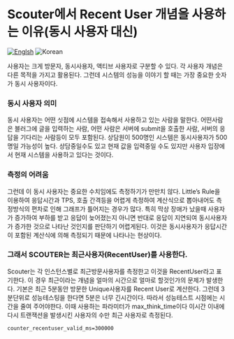 # Scouter에서 Recent User 개념을 사용하는 이유(동시 사용자 대신)
[![Englsh](https://img.shields.io/badge/language-English-orange.svg)](Why-Recent-User.md) ![Korean](https://img.shields.io/badge/language-Korean-blue.svg)

사용자는 크게 방문자, 동시사용자, 액티브 사용자로 구분할 수 있다.  각 사용자 개념은 다른 목적을 가지고 활용된다. 
그런데 시스템의 성능을 이야기 할 때는 가장 중요한 숫자가 동시 사용자이다. 

### 동시 사용자 의미
동시 사용자는 어떤 싯점에 시스템을 접속해서 사용하고 있는 사람을 말한다.
어떤사람은 블러그에 글을 입력하는 사람, 어떤 사람은 서버에 submit을 호출한 사람, 서버의 응답을 기다리는 사람등이 모두 포함된다. 
상담원이 500명인 시스템은 동시사용자가 500명일 가능성이 높다. 
상담중일수도 있고 현재 값을 입력중일 수도 있지만 사용자 입장에서 현재 시스템을 사용하고 있다는 것이다. 

### 측정의 어려움
그런데 이 동시 사용자는 중요한 수치임에도 측정하기가 만만치 않다.
Little’s Rule을 이용하여 응답시간과 TPS, 호출 간격등을 어렵게 측정하여 계산식으로 뽑아내어도 측정방식의 편차로 인해 그래프가 틀어지는 경우가 많다. 
특히 막상 장애가 났을때  사용자가 증가하여 부하를 받고 응답이 늦어졌는지 아니면 반대로 응답이 지연되여 동시사용자가 증가한 것으로 나타난 것인지를 판단하기 어렵게된다. 
이것은 동시사용자가 응답시간이 포함된 계산식에 의해 측정되기 때문에 나타나는 현상이다. 

### 그래서 SCOUTER는 최근사용자(RecentUser)를 사용한다.
Scouter는 각 인스턴스별로 최근방문사용자를 측정한고 이것을 RecentUser라고 표기한다.
이 경우 최근이라는 개념을 얼마의 시간으로 얼마로 할것인가의 문제가 발생한다.
기본은 최근 5분동안 방문한 Unique사용자를 Recent User로 계산한다.
그런데 3분단위로 성능테스팅을 한다면 5분은 너무 긴시간이다. 따라서 성능테스트 시점에는 시간을 줄여 주어야한다.
이때 사용하는 파라미터가 max_think_time이다 이시간 이내에 다시 트랜잭션을 발생시킨 사용자의 수만 최근 사용자로 측정된다.
```properties
counter_recentuser_valid_ms=300000
```
